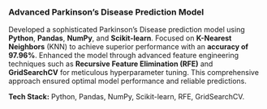 ### Advanced Parkinson’s Disease Prediction Model

Developed a sophisticated Parkinson’s Disease prediction model using **Python**, **Pandas**, **NumPy**, and **Scikit-learn**. Focused on **K-Nearest Neighbors** (KNN) to achieve superior performance with an **accuracy of 97.96%**. Enhanced the model through advanced feature engineering techniques such as **Recursive Feature Elimination (RFE)** and **GridSearchCV** for meticulous hyperparameter tuning. This comprehensive approach ensured optimal model performance and reliable predictions. 

**Tech Stack:** Python, Pandas, NumPy, Scikit-learn, RFE, GridSearchCV.  
